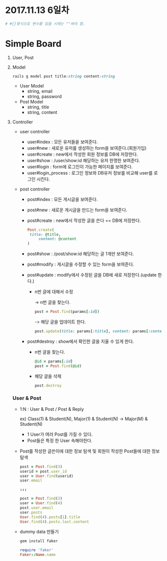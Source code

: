# 2017.11.13 6일차

```ruby
# #{}형식으로 변수를 담을 시에는 ""써야 함.
```

# Simple Board

1. User, Post

2. Model

   ```ruby
   rails g model post title:string content:string
   ```

   - User Model
     - string, email
     - string, password
   - Post Model
     - string, title
     - string, content

3. Controller

   - user controller

     - user#index : 모든 유저들을 보여준다.
     - user#new : 새로운 유저를 생성하는 form을 보여준다.(회원가입)
     - user#create : new에서 작성한 회원 정보를 DB에 저장한다.
     - user#show : /user/show:id 해당하는 유저 한명한 보여준다.
     - user#login : form에 로그인이 가능한 페이지를 보여준다.
     - user#login_process : 로그인 정보와 DB유저 정보를 비교해 user를 로그인 시킨다.

   - post controller

     - post#index : 모든 게시글을 보여준다.

     - post#new : 새로운 게시글을 만드는 form을 보여준다.

     - post#create : new에서 작성한 글을 쓴다 == DB에 저장한다.

       ```ruby
       Post.create(
       	title: @title,
         	content: @content
       )
       ```

     - post#show : /post/show:id 해당하는 글 1개만 보여준다.

     - post#modify : 게시글을 수정할 수 있는 form을 보여준다.

     - post#update : modify에서 수정된 글을 DB에 새로 저장한다.(update 한다.)

       - n번 글에 대해서 수정

         -> n번 글을 찾는다.

         ```ruby
         post = Post.find(params[:id])
         ```

         -> 해당 글을 업데이트 한다.

         ```ruby
         post.update(title: params[:title], content: params[:content])
         ```

     - post#destroy : show에서 확인한 글을 지울 수 있게 한다.

       - n번 글을 찾는다.

         ```ruby
         @id = params[:id]
         post = Post.find(@id)
         ```

       - 해당 글을 삭제

         ```ruby
         post.destroy
         ```

   ### User & Post

   - 1:N : User & Post / Post & Reply

     ex) Class(1) & Student(N), Major(1) & Student(N) -> Major(M) & Student(N)

     - 1 User가 여러 Post를 가질 수 있다.
     - Post들은 특정 한 User 속해야한다.

   - Post를 작성한 글쓴이에 대한 정보 탐색 및 회원이 작성한 Post들에 대한 정보 탐색

     ```ruby
     post = Post.find(3)
     userid = post.user_id
     user = User.find(userid)
     user.email

     ↓↓↓

     post = Post.find(3)
     user = User.find(4)
     post.user.email
     user.posts
     User.find(4).posts[1].title
     User.find(4).posts.last.content
     ```

   - dummy data 만들기

     ```ruby
     gem install faker

     require 'faker'
     Faker::Name.name